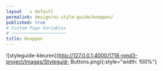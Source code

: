 ```yaml
---
layout   : default
permalink: design/ui-style-guide/knoppen/
published: true
# Custom Page Variables
# ─────────────────────
title: Knoppen
---
```


![styleguide-kleuren](http://127.0.0.1:4000/1718-nmd3-project/images/Styleguid- Buttons.png){:style="width: 100%"}
